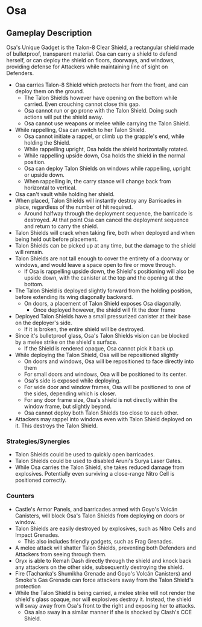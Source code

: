 # Osa

## Gameplay Description

Osa's Unique Gadget is the Talon-8 Clear Shield, a rectangular shield made of bulletproof, transparent material. Osa can carry a shield to defend herself, or can deploy the shield on floors, doorways, and windows, providing defense for Attackers while maintaining line of sight on Defenders.

- Osa carries Talon-8 Shield which protects her from the front, and can deploy them on the ground.
  - The Talon Shields however have opening on the bottom while carried. Even crouching cannot close this gap.
  - Osa cannot run or go prone with the Talon Shield. Doing such actions will put the shield away.
  - Osa cannot use weapons or melee while carrying the Talon Shield.
- While rappelling, Osa can switch to her Talon Shield.
  - Osa cannot initiate a rappel, or climb up the grapple's end, while holding the Shield.
  - While rappelling upright, Osa holds the shield horizontally rotated.
  - While rappelling upside down, Osa holds the shield in the normal position.
  - Osa can deploy Talon Shields on windows while rappelling, upright or upside down.
  - When rappelling in, the carry stance will change back from horizontal to vertical.
- Osa can't vault while holding her shield.
- When placed, Talon Shields will instantly destroy any Barricades in place, regardless of the number of hit required.
  - Around halfway through the deployment sequence, the barricade is destroyed. At that point Osa can cancel the deployment sequence and return to carry the shield.
- Talon Shields will crack when taking fire, both when deployed and when being held out before placement.
- Talon Shields can be picked up at any time, but the damage to the shield will remain.
- Talon Shields are not tall enough to cover the entirety of a doorway or windows, and would leave a space open to fire or move through.
  - If Osa is rappelling upside down, the Shield's positioning will also be upside down, with the canister at the top and the opening at the bottom.
- The Talon Shield is deployed slightly forward from the holding position, before extending its wing diagonally backward.
  - On doors, a placement of Talon Shield exposes Osa diagonally.
    - Once deployed however, the shield will fit the door frame
- Deployed Talon Shields have a small pressurized canister at their base on the deployer's side.
  - If it is broken, the entire shield will be destroyed.
- Since it's bulletproof glass, Osa's Talon Shields vision can be blocked by a melee strike on the shield's surface.
  - If the Shield is rendered opaque, Osa cannot pick it back up.
- While deploying the Talon Shield, Osa will be repositioned slightly
  - On doors and windows, Osa will be repositioned to face directly into them
  - For small doors and windows, Osa will be positioned to its center.
  - Osa's side is exposed while deploying.
  - For wide door and window frames, Osa will be positioned to one of the sides, depending which is closer.
  - For any door frame size, Osa's shield is not directly within the window frame, but slightly beyond.
  - Osa cannot deploy both Talon Shields too close to each other.
- Attackers may rappel into windows even with Talon Shield deployed on it. This destroys the Talon Shield.

### Strategies/Synergies

- Talon Shields could be used to quickly open barricades.
- Talon Shields could be used to disabled Aruni's Surya Laser Gates.
- While Osa carries the Talon Shield, she takes reduced damage from explosives. Potentially even surviving a close-range Nitro Cell is positioned correctly.

### Counters

- Castle's Armor Panels, and barricades armed with Goyo's Volcán Canisters, will block Osa's Talon Shields from deploying on doors or window.
- Talon Shields are easily destroyed by explosives, such as Nitro Cells and Impact Grenades.
  - This also includes friendly gadgets, such as Frag Grenades.
- A melee attack will shatter Talon Shields, preventing both Defenders and Attackers from seeing through them.
- Oryx is able to Remah Dash directly through the shield and knock back any attackers on the other side, subsequently destroying the shield.
- Fire (Tachanka's Shumikha Grenade and Goyo's Volcán Canisters) and Smoke's Gas Grenade can force attackers away from the Talon Shield's protection
- While the Talon Shield is being carried, a melee strike will not render the shield's glass opaque, nor will explosives destroy it. Instead, the shield will sway away from Osa's front to the right and exposing her to attacks.
  - Osa also sway in a similar manner if she is shocked by Clash's CCE Shield.
